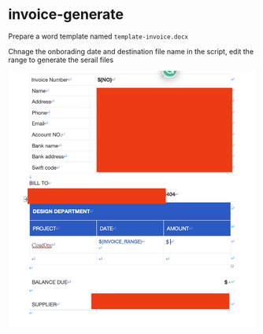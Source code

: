 # invoice-generate

Prepare a word template named `template-invoice.docx`

Chnage the onborading date and destination file name in the script, edit the range to generate the serail files

![image info](./template.png)
